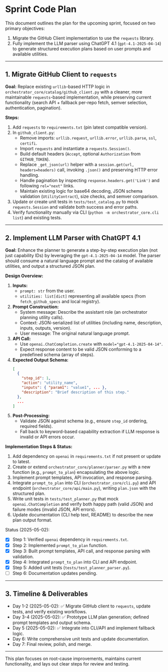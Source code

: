 # Sprint Code Plan

This document outlines the plan for the upcoming sprint, focused on two primary objectives:
1. Migrate the GitHub Client implementation to use the `requests` library.
2. Fully implement the LLM parser using ChatGPT 4.1 (`gpt-4.1-2025-04-14`) to generate structured execution plans based on user prompts and available utilities.

---

## 1. Migrate GitHub Client to `requests`

**Goal:** Replace existing `urllib`-based HTTP logic in `orchestrator_core/catalog/github_client.py` with a cleaner, more maintainable `requests`-based implementation, while preserving current functionality (search API + fallback per-repo fetch, semver selection, authentication, pagination).

**Steps:**
1. Add `requests` to `requirements.txt` (pin latest compatible version).
2. In `github_client.py`:
   - Remove imports: `urllib.request`, `urllib.error`, `urllib.parse`, `ssl`, `certifi`.
   - Import `requests` and instantiate a `requests.Session()`.
   - Build default headers (`Accept`, optional `Authorization` from `GITHUB_TOKEN`).
   - Replace `_get_json(url)` helper with a `session.get(url, headers=headers)` call, invoking `.json()` and preserving HTTP error handling.
   - Handle pagination by inspecting `response.headers.get('Link')` and following `rel="next"` links.
   - Maintain existing logic for base64 decoding, JSON schema validation (`UtilityContract`), size checks, and semver comparison.
3. Update or create unit tests in `tests/test_catalog.py` to mock `requests.Session` and validate both success and error paths.
4. Verify functionality manually via CLI (`python -m orchestrator_core.cli list`) and existing tests.

---

## 2. Implement LLM Parser with ChatGPT 4.1

**Goal:** Enhance the planner to generate a step-by-step execution plan (not just capability IDs) by leveraging the `gpt-4.1-2025-04-14` model. The parser should consume a natural language prompt and the catalog of available utilities, and output a structured JSON plan.

**Design Overview:**
1. **Inputs:**
   - `prompt: str` from the user.
   - `utilities: list[dict]` representing all available specs (from `fetch_github_specs` and local registry).
2. **Prompt Construction:**
   - System message: Describe the assistant role (an orchestrator planning utility calls).
   - Context: JSON-serialized list of utilities (including name, description, inputs, outputs, version).
   - User message: The original natural language prompt.
3. **API Call:**
   - Use `openai.ChatCompletion.create` with `model="gpt-4.1-2025-04-14"`.
   - Expect response content to be valid JSON conforming to a predefined schema (array of steps).
4. **Expected Output Schema:**
   ```json
   [
     {
       "step_id": 1,
       "action": "utility_name",
       "inputs": { "param1": "value1", ... },
       "description": "Brief description of this step."
     },
     ...
   ]
   ```
5. **Post-Processing:**
   - Validate JSON against schema (e.g., ensure `step_id` ordering, required fields).
   - Fall back to keyword-based capability extraction if LLM response is invalid or API errors occur.

**Implementation Steps & Status:**
1. Add dependency on `openai` in `requirements.txt` if not present or update to latest.
2. Create or extend `orchestrator_core/planner/parser.py` with a new function (e.g., `prompt_to_plan`) encapsulating the above logic.
3. Implement prompt templates, API invocation, and response parsing.
4. Integrate `prompt_to_plan` into CLI (`orchestrator_core/cli.py`) and API endpoint (`orchestrator_core/api/main.py`), writing `plan.json` with the structured plan.
5. Write unit tests in `tests/test_planner.py` that mock `openai.ChatCompletion` and verify both happy path (valid JSON) and failure modes (invalid JSON, API errors).
6. Update documentation (CLI help text, README) to describe the new plan output format.
   
Status (2025-05-02):
- [x] Step 1: Verified `openai` dependency in `requirements.txt`.
- [x] Step 2: Implemented `prompt_to_plan` function.
- [x] Step 3: Built prompt templates, API call, and response parsing with validation.
- [x] Step 4: Integrated `prompt_to_plan` into CLI and API endpoint.
- [x] Step 5: Added unit tests (`tests/test_planner_parser.py`).
- [ ] Step 6: Documentation updates pending.

---

## 3. Timeline & Deliverables

* Day 1-2 (2025-05-02): ✅ Migrate GitHub client to `requests`, update tests, and verify existing workflows.
* Day 3-4 (2025-05-02): ✅ Prototype LLM plan generation; defined prompt templates and output schema.
* Day 5 (2025-05-02): ✅ Integrate into CLI/API and implement fallback logic.
* Day 6: Write comprehensive unit tests and update documentation.
* Day 7: Final review, polish, and merge.

---

This plan focuses on root-cause improvements, maintains current functionality, and lays out clear steps for review and testing.